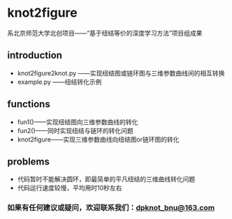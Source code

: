 # knot2figure
系北京师范大学北创项目——“基于纽结等价的深度学习方法”项目组成果
## introduction
- knot2figure2knot.py
——实现纽结图或链环图与三维参数曲线间的相互转换
- example.py
——纽结转化示例
## functions
- fun1()——实现纽结图向三维参数曲线的转化
- fun2()——同时实现纽结与链环的转化问题
- knot2figure——实现三维参数曲线向纽结图or链环图的转化
## problems
- 代码暂时不能解决圆环，即最简单的平凡纽结的三维曲线转化问题
- 代码运行速度较慢，平均用时10秒左右

### 如果有任何建议或疑问，欢迎联系我们：dpknot_bnu@163.com
